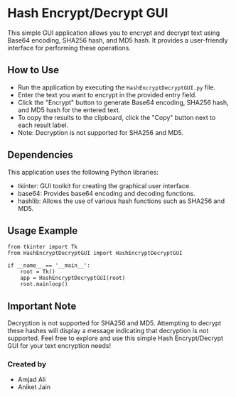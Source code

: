 # Hash Encrypt/Decrypt GUI
This simple GUI application allows you to encrypt and decrypt text using Base64 encoding, SHA256 hash, and MD5 hash. It provides a user-friendly interface for performing these operations.

## How to Use
* Run the application by executing the ```HashEncryptDecryptGUI.py``` file.
* Enter the text you want to encrypt in the provided entry field.
* Click the "Encrypt" button to generate Base64 encoding, SHA256 hash, and MD5 hash for the entered text.
* To copy the results to the clipboard, click the "Copy" button next to each result label.
* Note: Decryption is not supported for SHA256 and MD5.

## Dependencies
This application uses the following Python libraries:
* tkinter: GUI toolkit for creating the graphical user interface.
* base64: Provides base64 encoding and decoding functions.
* hashlib: Allows the use of various hash functions such as SHA256 and MD5.

## Usage Example
```
from tkinter import Tk
from HashEncryptDecryptGUI import HashEncryptDecryptGUI

if __name__ == '__main__':
    root = Tk()
    app = HashEncryptDecryptGUI(root)
    root.mainloop()
```
## Important Note
Decryption is not supported for SHA256 and MD5. Attempting to decrypt these hashes will display a message indicating that decryption is not supported.
Feel free to explore and use this simple Hash Encrypt/Decrypt GUI for your text encryption needs!

### Created by
* Amjad Ali
* Aniket Jain
